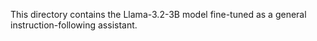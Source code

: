 This directory contains the Llama-3.2-3B model fine-tuned as a general instruction-following assistant. 